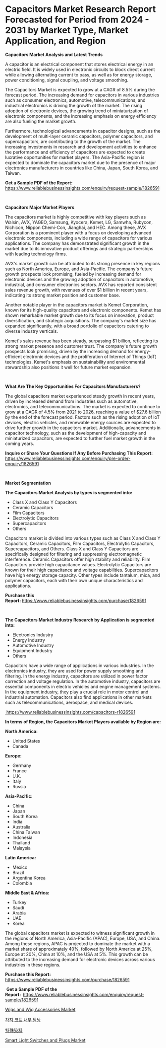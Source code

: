 <p><h1>Capacitors Market Research Report Forecasted for Period from 2024 -  2031 by Market Type, Market Application, and Region</h1></p><p><strong>Capacitors Market Analysis and Latest Trends</strong></p>
<p><p>A capacitor is an electrical component that stores electrical energy in an electric field. It is widely used in electronic circuits to block direct current while allowing alternating current to pass, as well as for energy storage, power conditioning, signal coupling, and voltage smoothing.</p><p>The Capacitors Market is expected to grow at a CAGR of 8.5% during the forecast period. The increasing demand for capacitors in various industries such as consumer electronics, automotive, telecommunications, and industrial electronics is driving the growth of the market. The rising adoption of electronic devices, the growing trend of miniaturization of electronic components, and the increasing emphasis on energy efficiency are also fueling the market growth.</p><p>Furthermore, technological advancements in capacitor designs, such as the development of multi-layer ceramic capacitors, polymer capacitors, and supercapacitors, are contributing to the growth of the market. The increasing investments in research and development activities to enhance the performance and efficiency of capacitors are expected to create lucrative opportunities for market players. The Asia-Pacific region is expected to dominate the capacitors market due to the presence of major electronics manufacturers in countries like China, Japan, South Korea, and Taiwan.</p></p>
<p><strong>Get a Sample PDF of the Report:&nbsp;</strong> <a href="https://www.reliablebusinessinsights.com/enquiry/request-sample/1826591">https://www.reliablebusinessinsights.com/enquiry/request-sample/1826591</a></p>
<p>&nbsp;</p>
<p><strong>Capacitors Major Market Players</strong></p>
<p><p>The capacitors market is highly competitive with key players such as Walsin, AVX, YAGEO, Samsung, Kyocera, Kemet, LG, Samwha, Rubycon, Nichicon, Nippon Chemi-Con, Jianghai, and HEC. Among these, AVX Corporation is a prominent player with a focus on developing advanced electronic components, including a wide range of capacitors for various applications. The company has demonstrated significant growth in the market due to its innovative product offerings and strategic partnerships with leading technology firms.</p><p>AVX's market growth can be attributed to its strong presence in key regions such as North America, Europe, and Asia-Pacific. The company's future growth prospects look promising, fueled by increasing demand for electronic devices and the growing adoption of capacitors in automotive, industrial, and consumer electronics sectors. AVX has reported consistent sales revenue growth, with revenues of over $1 billion in recent years, indicating its strong market position and customer base.</p><p>Another notable player in the capacitors market is Kemet Corporation, known for its high-quality capacitors and electronic components. Kemet has shown remarkable market growth due to its focus on innovation, product diversification, and strategic acquisitions. The company's market size has expanded significantly, with a broad portfolio of capacitors catering to diverse industry verticals.</p><p>Kemet's sales revenue has been steady, surpassing $1 billion, reflecting its strong market presence and customer trust. The company's future growth prospects look promising, driven by the increasing demand for energy-efficient electronic devices and the proliferation of Internet of Things (IoT) technologies. Kemet's emphasis on sustainability and environmental stewardship also positions it well for future market expansion.</p></p>
<p>&nbsp;</p>
<p><strong>What Are The Key Opportunities For Capacitors Manufacturers?</strong></p>
<p><p>The global capacitors market experienced steady growth in recent years, driven by increased demand from industries such as automotive, electronics, and telecommunications. The market is expected to continue to grow at a CAGR of 4.5% from 2021 to 2026, reaching a value of $27.6 billion by the end of the forecast period. Factors such as the rising adoption of IoT devices, electric vehicles, and renewable energy sources are expected to drive further growth in the capacitors market. Additionally, advancements in capacitor technology, such as the development of high-capacity and miniaturized capacitors, are expected to further fuel market growth in the coming years.</p></p>
<p><strong>Inquire or Share Your Questions If Any Before Purchasing This Report:</strong> <a href="https://www.reliablebusinessinsights.com/enquiry/pre-order-enquiry/1826591">https://www.reliablebusinessinsights.com/enquiry/pre-order-enquiry/1826591</a></p>
<p>&nbsp;</p>
<p><strong>Market Segmentation</strong></p>
<p><strong>The Capacitors Market Analysis by types is segmented into:</strong></p>
<p><ul><li>Class X and Class Y Capacitors</li><li>Ceramic Capacitors</li><li>Film Capacitors</li><li>Electrolytic Capacitors</li><li>Supercapacitors</li><li>Others</li></ul></p>
<p><p>Capacitors market is divided into various types such as Class X and Class Y Capacitors, Ceramic Capacitors, Film Capacitors, Electrolytic Capacitors, Supercapacitors, and Others. Class X and Class Y Capacitors are specifically designed for filtering and suppressing electromagnetic interference. Ceramic Capacitors offer high stability and reliability. Film Capacitors provide high capacitance values. Electrolytic Capacitors are known for their high capacitance and voltage capabilities. Supercapacitors have high energy storage capacity. Other types include tantalum, mica, and polymer capacitors, each with their own unique characteristics and applications.</p></p>
<p><strong>Purchase this Report:&nbsp;</strong><a href="https://www.reliablebusinessinsights.com/purchase/1826591">https://www.reliablebusinessinsights.com/purchase/1826591</a></p>
<p>&nbsp;</p>
<p><strong>The Capacitors Market Industry Research by Application is segmented into:</strong></p>
<p><ul><li>Electronics Industry</li><li>Energy Industry</li><li>Automotive Industry</li><li>Equipment Industry</li><li>Others</li></ul></p>
<p><p>Capacitors have a wide range of applications in various industries. In the electronics industry, they are used for power supply smoothing and filtering. In the energy industry, capacitors are utilized in power factor correction and voltage regulation. In the automotive industry, capacitors are essential components in electric vehicles and engine management systems. In the equipment industry, they play a crucial role in motor control and industrial automation. Capacitors also find applications in other markets such as telecommunications, aerospace, and medical devices.</p></p>
<p><a href="https://www.reliablebusinessinsights.com/capacitors-r1826591">&nbsp;https://www.reliablebusinessinsights.com/capacitors-r1826591</a></p>
<p><strong>In terms of Region, the Capacitors Market Players available by Region are:</strong></p>
<p>
    <p> <strong> North America: </strong>
        <ul>
            <li>United States</li>
            <li>Canada</li>
        </ul>
        </p> 
    <p> <strong> Europe: </strong>
        <ul>
            <li>Germany</li>
            <li>France</li>
            <li>U.K.</li>
            <li>Italy</li>
            <li>Russia</li>
        </ul>
        </p> 
    <p> <strong> Asia-Pacific: </strong>
        <ul>
            <li>China</li>
            <li>Japan</li>
            <li>South Korea</li>
            <li>India</li>
            <li>Australia</li>
            <li>China Taiwan</li>
            <li>Indonesia</li>
            <li>Thailand</li>
            <li>Malaysia</li>
        </ul>
        </p> 
    <p> <strong> Latin America: </strong>
        <ul>
            <li>Mexico</li>
            <li>Brazil</li>
            <li>Argentina Korea</li>
            <li>Colombia</li>
        </ul>
        </p> 
    <p> <strong> Middle East & Africa: </strong>
        <ul>
            <li>Turkey</li>
            <li>Saudi</li>
            <li>Arabia</li>
            <li>UAE</li>
            <li>Korea</li>
        </ul>
    </p>
    </p>
<p><p>The global capacitors market is expected to witness significant growth in the regions of North America, Asia-Pacific (APAC), Europe, USA, and China. Among these regions, APAC is projected to dominate the market with a market share of approximately 40%, followed by North America at 25%, Europe at 20%, China at 10%, and the USA at 5%. This growth can be attributed to the increasing demand for electronic devices across various industries in these regions.</p></p>
<p><strong>Purchase this Report: </strong><a href="https://www.reliablebusinessinsights.com/purchase/1826591">https://www.reliablebusinessinsights.com/purchase/1826591</a></p>
<p>&nbsp;<strong>Get a Sample PDF of the Report:&nbsp;&nbsp;</strong><a href="https://www.reliablebusinessinsights.com/enquiry/request-sample/1826591">https://www.reliablebusinessinsights.com/enquiry/request-sample/1826591</a></p>
<p><strong></strong></p>
<p><p><a href="https://github.com/Hunterico88/Market-Research-Report-List-1/blob/main/wigs-and-wig-accessories-market.md">Wigs and Wig Accessories Market</a></p><p><a href="https://github.com/iansanftyord09878/Market-Research-Report-List-2/blob/main/1663548155314.md">차지 코트 내부 담낭</a></p><p><a href="https://github.com/MacyOrn/Market-Research-Report-List-1/blob/main/2046203146439.md">特殊染料</a></p><p><a href="https://github.com/nhteumcc68/Market-Research-Report-List-1/blob/main/smart-light-switches-and-plugs-market.md">Smart Light Switches and Plugs Market</a></p></p>